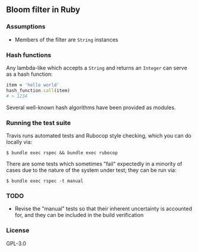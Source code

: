 ## Bloom filter in Ruby

### Assumptions

* Members of the filter are `String` instances

### Hash functions

Any lambda-like which accepts a `String` and returns an `Integer` can
serve as a hash function:

```ruby
item = 'hello world'
hash_function.call(item)
# > 1234
```

Several well-known hash algorithms have been provided as modules.

### Running the test suite

Travis runs automated tests and Rubocop style checking, which you can do
locally via:

```shell
$ bundle exec rspec && bundle exec rubocop
```

There are some tests which sometimes "fail" expectedly in a minority of
cases due to the nature of the system under test; they can be run via:

```shell
$ bundle exec rspec -t manual
```

### TODO

* Revise the "manual" tests so that their inherent uncertainty is accounted
for, and they can be included in the build verification

### License

GPL-3.0
